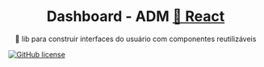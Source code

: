 <h1 align="center">
    Dashboard - ADM
    <a href="https://pt-br.reactjs.org/">🔗 React</a>
</h1>
<p align="center">🚀 lib para construir interfaces do usuário com componentes reutilizáveis</p>

<a href="https://github.com/DiegoVaz/dashboard"><img alt="GitHub license" src="https://img.shields.io/github/license/DiegoVaz/dashboard"></a>
